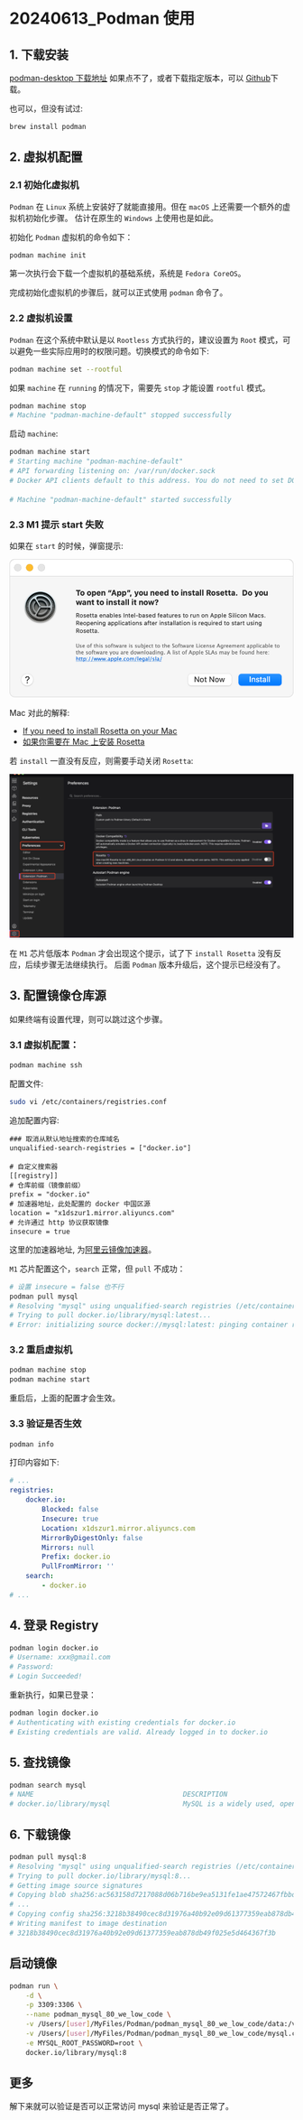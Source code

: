 # 20240613_Podman 使用

## 1. 下载安装

[podman-desktop 下载地址](https://podman-desktop.io/downloads)
如果点不了，或者下载指定版本，可以 [Github](https://github.com/containers/podman-desktop/releases/tag/v1.13.2)下载。

也可以，但没有试过:

```bash
brew install podman
```

## 2. 虚拟机配置

### 2.1 初始化虚拟机

`Podman` 在 `Linux` 系统上安装好了就能直接用。但在 `macOS` 上还需要一个额外的虚拟机初始化步骤。
估计在原生的 `Windows` 上使用也是如此。

初始化 `Podman` 虚拟机的命令如下：

```bash
podman machine init
```

第一次执行会下载一个虚拟机的基础系统，系统是 `Fedora CoreOS`。

完成初始化虚拟机的步骤后，就可以正式使用 `podman` 命令了。

### 2.2 虚拟机设置

`Podman` 在这个系统中默认是以 `Rootless` 方式执行的，建议设置为 `Root` 模式，可以避免一些实际应用时的权限问题。切换模式的命令如下:

```bash
podman machine set --rootful
```

如果 `machine` 在 `running` 的情况下，需要先 `stop` 才能设置 `rootful` 模式。

```bash
podman machine stop
# Machine "podman-machine-default" stopped successfully
```

启动 `machine`:

```bash
podman machine start
# Starting machine "podman-machine-default"
# API forwarding listening on: /var/run/docker.sock
# Docker API clients default to this address. You do not need to set DOCKER_HOST.

# Machine "podman-machine-default" started successfully
```

### 2.3 M1 提示 start 失败

如果在 `start` 的时候，弹窗提示:

![](./images/001_install_Rosetta.png)

Mac 对此的解释:

- [If you need to install Rosetta on your Mac](https://support.apple.com/en-hk/102527)
- [如果你需要在 Mac 上安装 Rosetta](https://support.apple.com/zh-cn/102527)

若 `install` 一直没有反应，则需要手动关闭 `Rosetta`:

![](./images/002_Rosetta_disabled.png)

在 `M1` 芯片低版本 `Podman` 才会出现这个提示，试了下 `install Rosetta` 没有反应，后续步骤无法继续执行。
后面 `Podman` 版本升级后，这个提示已经没有了。

## 3. 配置镜像仓库源

如果终端有设置代理，则可以跳过这个步骤。

### 3.1 虚拟机配置：

```bash
podman machine ssh
```

配置文件:

```bash
sudo vi /etc/containers/registries.conf
```

追加配置内容:

```
### 取消从默认地址搜索的仓库域名
unqualified-search-registries = ["docker.io"]

# 自定义搜索器
[[registry]]
# 仓库前缀（镜像前缀）
prefix = "docker.io"
# 加速器地址，此处配置的 docker 中国区源
location = "x1dszur1.mirror.aliyuncs.com"
# 允许通过 http 协议获取镜像
insecure = true
```

这里的加速器地址, 为[阿里云镜像加速器](https://cr.console.aliyun.com/cn-beijing/instances/mirrors)。

`M1` 芯片配置这个，`search` 正常，但 `pull` 不成功：

```bash
# 设置 insecure = false 也不行
podman pull mysql
# Resolving "mysql" using unqualified-search registries (/etc/containers/registries.conf.d/999-podman-machine.conf)
# Trying to pull docker.io/library/mysql:latest...
# Error: initializing source docker://mysql:latest: pinging container registry x1dszur1.mirror.aliyuncs.com: StatusCode: 403, "This request is forbidden. Please proceed to https..."
```

### 3.2 重启虚拟机

```bash
podman machine stop
podman machine start
```

重启后，上面的配置才会生效。

### 3.3 验证是否生效

```bash
podman info
```

打印内容如下:

```yaml
# ...
registries:
    docker.io:
        Blocked: false
        Insecure: true
        Location: x1dszur1.mirror.aliyuncs.com
        MirrorByDigestOnly: false
        Mirrors: null
        Prefix: docker.io
        PullFromMirror: ''
    search:
        - docker.io
# ...
```

## 4. 登录 Registry

```bash
podman login docker.io
# Username: xxx@gmail.com
# Password:
# Login Succeeded!
```

重新执行，如果已登录：

```bash
podman login docker.io
# Authenticating with existing credentials for docker.io
# Existing credentials are valid. Already logged in to docker.io
```

## 5. 查找镜像

```bash
podman search mysql
# NAME                                     DESCRIPTION
# docker.io/library/mysql                  MySQL is a widely used, open-source relation...
```

## 6. 下载镜像

```bash
podman pull mysql:8
# Resolving "mysql" using unqualified-search registries (/etc/containers/registries.conf.d/999-podman-machine.conf)
# Trying to pull docker.io/library/mysql:8...
# Getting image source signatures
# Copying blob sha256:ac563158d7217088d06b716be9ea5131fe1ae47572467fbbdfb1031487b9957a
# ...
# Copying config sha256:3218b38490cec8d31976a40b92e09d61377359eab878db49f025e5d464367f3b
# Writing manifest to image destination
# 3218b38490cec8d31976a40b92e09d61377359eab878db49f025e5d464367f3b
```

## 启动镜像

```bash
podman run \
    -d \
    -p 3309:3306 \
    --name podman_mysql_80_we_low_code \
    -v /Users/[user]/MyFiles/Podman/podman_mysql_80_we_low_code/data:/var/lib/mysql \
    -v /Users/[user]/MyFiles/Podman/podman_mysql_80_we_low_code/mysql.conf.d/mysqld.cnf:/etc/mysql/mysql.conf.d/mysqld.cnf \
    -e MYSQL_ROOT_PASSWORD=root \
    docker.io/library/mysql:8
```

## 更多

解下来就可以验证是否可以正常访问 mysql 来验证是否正常了。
